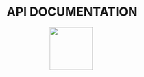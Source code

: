 <!--p align="center">
<img src="https://raw.githubusercontent.com/giro3d/giro3d.github.io/master/images/giro3d_logo_300x134.png" />
</p-->

<h1 align="center">
API DOCUMENTATION
</h1>
<script async src="http://jsfiddle.net/giro3d/zrdgzz26/embed/result,js,html/"></script>



<p id="para" align="center">
<a href="http://www.oslandia.com"><img src="https://raw.githubusercontent.com/giro3d/giro3d.github.io/master/images/logo_oslandia.png" height="100" /></a>&nbsp;
</p>


